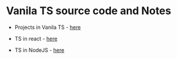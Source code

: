 # Vanila TS source code and Notes

- Projects  in Vanila TS - [here]()

- TS in react - [here]()

- TS in NodeJS - [here]()
